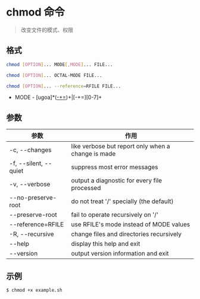 # chmod 命令

> 改变文件的模式、权限

## 格式

```bash
chmod [OPTION]... MODE[,MODE]... FILE...

chmod [OPTION]... OCTAL-MODE FILE...

chmod [OPTION]... --reference=RFILE FILE...
```

- MODE - [ugoa]*([-+=]([rwxXst]*|[ugo]))+|[-+=][0-7]+

## 参数

| 参数 | 作用 |
| --------- | --------- |
| -c, --changes | like verbose but report only when a change is made |
| -f, --silent, --quiet | suppress most error messages |
| -v, --verbose | output a diagnostic for every file processed |
| --no-preserve-root | do not treat '/' specially (the default) |
| --preserve-root | fail to operate recursively on '/' |
| --reference=RFILE | use RFILE's mode instead of MODE values |
| -R, --recursive | change files and directories recursively |
| --help | display this help and exit |
| --version | output version information and exit |

## 示例

```bash
$ chmod +x example.sh
```
